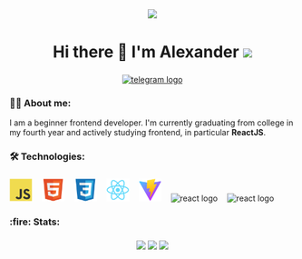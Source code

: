 <div align="center">
  <img src="https://media1.tenor.com/m/2z7NVAVjM_YAAAAd/guts-berserk.gif" width="500px" />
</div>

###

<h1 align="center">Hi there 👋 I'm Alexander <img src="https://github.com/user-attachments/assets/3521e7e3-22b2-42d1-ae28-f975ec25120d" width="32px" /></h1>

###

<div align="center">
  <a href="https://t.me/havenoenemiesyet" target="_blank">
    <img src="https://github.com/user-attachments/assets/069f7905-bbfe-4069-be6a-7276cae17c8b" alt="telegram logo" />
  </a>
</div>

####

<h3 align="left">👩‍💻  About me:</h3>
<p align="left">I am a beginner frontend developer. I'm currently graduating from college in my fourth year and actively studying frontend, in particular <b>ReactJS</b>.</p>

###

<h3 align="left">🛠 Technologies:</h3>

###

<div align="left">
  <img title="JavaScript" src="https://raw.githubusercontent.com/devicons/devicon/ca28c779441053191ff11710fe24a9e6c23690d6/icons/javascript/javascript-original.svg" height="40" alt="javascript logo"  /><img width="13" />
  <img title="HTML" src="https://raw.githubusercontent.com/devicons/devicon/ca28c779441053191ff11710fe24a9e6c23690d6/icons/html5/html5-original.svg" height="40" alt="html5 logo"  /><img width="13" />
  <img title="CSS" src="https://raw.githubusercontent.com/devicons/devicon/ca28c779441053191ff11710fe24a9e6c23690d6/icons/css3/css3-original.svg" height="40" alt="css3 logo"  /><img width="13" />
  <img title="ReactJS" src="https://github.com/devicons/devicon/blob/master/icons/react/react-original.svg" height="40" alt="react logo"  /><img width="13" />
  <img title="ViteJS" src="https://github.com/devicons/devicon/blob/master/icons/vitejs/vitejs-original.svg" height="40" alt="vite logo"  /><img width="13" />
  <img title="ChakraUI" src="https://github.com/user-attachments/assets/72e3aa11-ca3f-4b57-830e-6c1a7d062f5c" height="40" alt="react logo"  /><img width="13" />
  <img title="SASS/SCSS" src="https://github.com/user-attachments/assets/38cf15ea-df1c-4a4c-a263-a0a5f722c160" height="40" alt="react logo"  />
</div>

###

<h3 align="left">:fire:  Stats:</h3>

###

<div align="center">
  <img height="236" src="https://github-readme-stats.vercel.app/api/top-langs/?username=usagi-dead&bg_color=101010&hide_border=true&border_radius=20&theme=dark" />
  <a href="https://leetcode.com/u/usagi-dead/"><img height="236" src="https://leetcard.jacoblin.cool/usagi-dead?&border=0&radius=20&theme=dark" /></a>
  <img width="846" src="https://github-readme-streak-stats.herokuapp.com/?user=usagi-dead&theme=dark&border_radius=20&background=101010&hide_border=true" />
</div>
